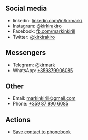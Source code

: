 ## Social media

* linkedin: [linkedin.com/in/kirmark/](https://www.linkedin.com/in/kirmark/)
* Instagram: [@kirkirakiro](https://www.instagram.com/kirkirakiro/)
* Facebook: [fb.com/markinkirill](https://www.facebook.com/markinkirill)
* Twitter: [@kirkirakiro](https://twitter.com/kirkirakiro)

## Messengers

* Telegram: [@kirmark](https://t.me/kirmark)
* WhatsApp: [+359879906085](https://api.whatsapp.com/send?phone=359879906085)

## Other

* Email: [markinkirill@gmail.com](mailto:markinkirill@gmail.com)
* Phone: [+359 87 990 6085](tel:+359879906085)

## Actions

* [Save contact to phonebook](/data/kirill-markin.vcf)